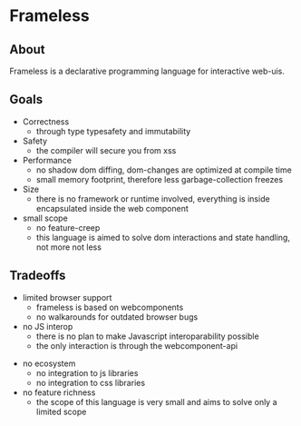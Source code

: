 # Frameless
## About
Frameless is a declarative programming language for interactive web-uis.

## Goals
* Correctness
    * through type typesafety and immutability
* Safety
    * the compiler will secure you from xss
* Performance
    * no shadow dom diffing, dom-changes are optimized at compile time
    * small memory footprint, therefore less garbage-collection freezes
* Size
    * there is no framework or runtime involved, everything is inside encapsulated inside the web component
* small scope
    * no feature-creep 
    * this language is aimed to solve dom interactions and state handling, not more not less

## Tradeoffs
* limited browser support
    * frameless is based on webcomponents
    * no walkarounds for outdated browser bugs
* no JS interop
    * there is no plan to make Javascript interoparability possible
    * the only interaction is through the webcomponent-api
- no ecosystem
    * no integration to js libraries
    * no integration to css libraries
- no feature richness
    * the scope of this language is very small and aims to solve only a limited scope
